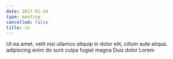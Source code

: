 ```yaml
---
date: 2017-01-24
type: meeting
cancelled: false
title: in
---
```

Ut ea amet, velit nisi ullamco aliquip in dolor elit, cillum aute aliqua. adipiscing enim do sunt culpa fugiat magna Duis dolor Lorem